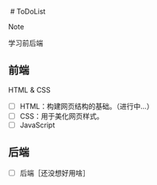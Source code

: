  # ToDoList

> [!NOTE]
> 学习前后端

## 前端

HTML & CSS
- [ ] HTML：构建网页结构的基础。（进行中…）
- [ ] CSS：用于美化网页样式。
- [ ] JavaScript

## 后端

- [ ] 后端［还没想好用啥］
 